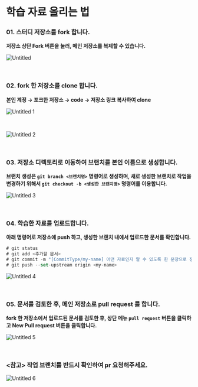 # 학습 자료 올리는 법

### 01. 스터디 저장소를 fork 합니다.

**저장소 상단 Fork 버튼을 눌러, 메인 저장소를 복제할 수 있습니다.**

![Untitled](https://user-images.githubusercontent.com/67486916/133600257-301a1ab6-12ea-409a-992d-ac98c9277d53.png)


<br>


### 02. fork 한 저장소를 clone 합니다.

**본인 계정 → 포크한 저장소 → code → 저장소 링크 복사하여 clone** 

![Untitled 1](https://user-images.githubusercontent.com/67486916/133599884-29735678-2cca-4419-a2d8-c0ff930b65b9.png)


<br>


![Untitled 2](https://user-images.githubusercontent.com/67486916/133600069-70af90f7-f989-4761-9e9c-d7c95a86b5b6.png)

<br>


### 03. 저장소 디렉토리로 이동하여 브랜치를 본인 이름으로 생성합니다.

**브랜치 생성은 `git branch <브랜치명>` 명령어로 생성하며, 새로 생성한 브랜치로 작업을 변경하기 위해서 `git checkout -b <생성한 브랜치명>` 명령어를 이용합니다.**


![Untitled 3](https://user-images.githubusercontent.com/67486916/133600037-67e92dab-a5ad-4f2e-a6e2-dc72903c0157.png)


<br>


### 04. 학습한 자료를 업로드합니다.

**아래 명령어로 저장소에 push 하고, 생성한 브랜치 내에서 업로드한 문서를 확인합니다.**

```jsx
# git status
# git add <추가할 문서>
# git commit -m "[CommitType/my-name] 어떤 자료인지 알 수 있도록 한 문장으로 정리"
# git push --set-upstream origin <my-name>
```

![Untitled 4](https://user-images.githubusercontent.com/67486916/133600156-2b1c4a1a-2852-4424-8af7-25403855e1cd.png)


<br>


### 05. 문서를 검토한 후, 메인 저장소로 pull request 를 합니다.

**fork 한 저장소에서 업로드된 문서를 검토한 후, 상단 메뉴 `pull request` 버튼을 클릭하고 New Pull request 버튼을 클릭합니다.**

![Untitled 5](https://user-images.githubusercontent.com/67486916/133600191-5397e1c3-e4bd-46b9-9dbf-608005f822a9.png)



<br>

### <참고> 작업 브랜치를 반드시 확인하여 pr 요청해주세요.

![Untitled 6](https://user-images.githubusercontent.com/67486916/133600218-c7fe4577-d219-4863-83f6-8d81755ce092.png)

